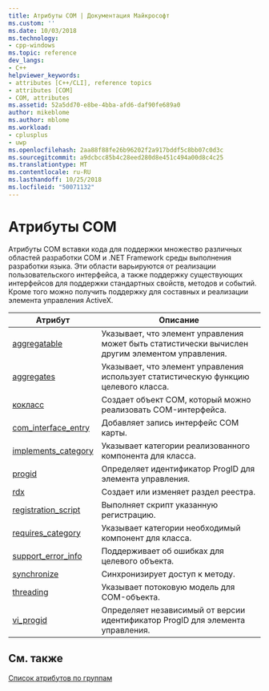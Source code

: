 ```yaml
---
title: Атрибуты COM | Документация Майкрософт
ms.custom: ''
ms.date: 10/03/2018
ms.technology:
- cpp-windows
ms.topic: reference
dev_langs:
- C++
helpviewer_keywords:
- attributes [C++/CLI], reference topics
- attributes [COM]
- COM, attributes
ms.assetid: 52a5dd70-e8be-4bba-afd6-daf90fe689a0
author: mikeblome
ms.author: mblome
ms.workload:
- cplusplus
- uwp
ms.openlocfilehash: 2aa88f88fe26b96202f2a917bddf5c8bb07c0d3c
ms.sourcegitcommit: a9dcbcc85b4c28eed280d8e451c494a00d8c4c25
ms.translationtype: MT
ms.contentlocale: ru-RU
ms.lasthandoff: 10/25/2018
ms.locfileid: "50071132"
---
```

# <a name="com-attributes"></a>Атрибуты COM

Атрибуты COM вставки кода для поддержки множество различных областей разработки COM и .NET Framework среды выполнения разработки языка. Эти области варьируются от реализации пользовательского интерфейса, а также поддержку существующих интерфейсов для поддержки стандартных свойств, методов и событий. Кроме того можно получить поддержку для составных и реализации элемента управления ActiveX.

|Атрибут|Описание|
|---------------|-----------------|
|[aggregatable](aggregatable.md)|Указывает, что элемент управления может быть статистически вычислен другим элементом управления.|
|[aggregates](aggregates.md)|Указывает, что элемент управления использует статистическую функцию целевого класса.|
|[кокласс](coclass.md)|Создает объект COM, который можно реализовать COM-интерфейса.|
|[com_interface_entry](com-interface-entry-cpp.md)|Добавляет запись интерфейс COM карты.|
|[implements_category](implements-category.md)|Указывает категории реализованного компонента для класса.|
|[progid](progid.md)|Определяет идентификатор ProgID для элемента управления.|
|[rdx](rdx.md)|Создает или изменяет раздел реестра.|
|[registration_script](registration-script.md)|Выполняет скрипт указанную регистрацию.|
|[requires_category](requires-category.md)|Указывает категории необходимый компонент для класса.|
|[support_error_info](support-error-info.md)|Поддерживает об ошибках для целевого объекта.|
|[synchronize](synchronize.md)|Синхронизирует доступ к методу.|
|[threading](threading-cpp.md)|Указывает потоковую модель для COM-объекта.|
|[vi_progid](vi-progid.md)|Определяет независимый от версии идентификатор ProgID для элемента управления.|

## <a name="see-also"></a>См. также

[Список атрибутов по группам](attributes-by-group.md)